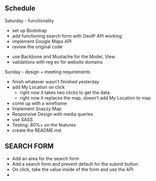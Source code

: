 ## Schedule
Saturday - functionality
- set up Bootstrap
- add functioning search form with GeoIP API working
- implement Google Maps API
- review the original code
* use Backbone and Mustache for the Model, View
* validations with reg ex for website domains

Sunday - design + meeting requirements
- finish whatever wasn't finished yesterday
- add My Location on click
  - right now it takes two clicks to get the data
  - right now it replaces the map, doesn't add My Location to map
- come up with a wireframe
- Implement Snazzy Map
- Responsive Design with media queries
- use SASS
- Testing: 80%+ on the features
- create the README.md



## SEARCH FORM
- Add an area for the search form
- Add a search form and prevent default for the submit button
- On click, take the value inside of the form and use the API
-
